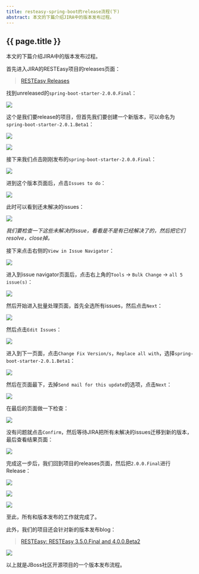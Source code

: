 ```yaml
---
title: resteasy-spring-boot的release流程(下)
abstract: 本文的下篇介绍JIRA中的版本发布过程。
---
```


## {{ page.title }}

本文的下篇介绍JIRA中的版本发布过程。

首先进入JIRA的RESTEasy项目的releases页面：

> [RESTEasy Releases](https://issues.jboss.org/projects/RESTEASY?selectedItem=com.atlassian.jira.jira-projects-plugin%3Arelease-page&status=released-unreleased)

找到unreleased的`spring-boot-starter-2.0.0.Final`：

![](https://raw.githubusercontent.com/liweinan/blogpicbackup/master/data/A182E717-0736-4E95-9380-1F3283331104.png)

这个是我们要release的项目，但首先我们要创建一个新版本，可以命名为`spring-boot-starter-2.0.1.Beta1`：

![](https://raw.githubusercontent.com/liweinan/blogpicbackup/master/data/9686531D-F2E2-43E6-AE2F-9683E772265E.png)

![](https://raw.githubusercontent.com/liweinan/blogpicbackup/master/data/9066B1EA-8828-4272-B53E-188EC9FD81FB.png)

接下来我们点击刚刚发布的`spring-boot-starter-2.0.0.Final`：

![](https://raw.githubusercontent.com/liweinan/blogpicbackup/master/data/B4A64DA9-DE7C-495C-9C08-0814330C5D97.png)

进到这个版本页面后，点击`Issues to do`：

![](https://raw.githubusercontent.com/liweinan/blogpicbackup/master/data/34718D7C-4755-4F8F-9032-4288F6E0C713.png)

此时可以看到还未解决的issues：

![](https://raw.githubusercontent.com/liweinan/blogpicbackup/master/data/5142B850-4CD2-4156-BE87-F9060FC27A97.png)

*我们要检查一下这些未解决的issue，看看是不是有已经解决了的，然后把它们resolve，close掉。*

接下来点击右侧的`View in Issue Navigator`：

![](https://raw.githubusercontent.com/liweinan/blogpicbackup/master/data/59A01484-3B16-4664-9945-ADDE50393041.png)

进入到issue navigator页面后，点击右上角的`Tools` -> `Bulk Change` -> `all 5 issue(s)`：

![](https://raw.githubusercontent.com/liweinan/blogpicbackup/master/data/5AEDE61C-35E8-489B-B16E-4EF5B5F4432A.png)

然后开始进入批量处理页面，首先全选所有issues，然后点击`Next`：

![](https://raw.githubusercontent.com/liweinan/blogpicbackup/master/data/0D7E1C44-43D7-45BE-B298-6A8449FC9214.png)

然后点击`Edit Issues`：

![](https://raw.githubusercontent.com/liweinan/blogpicbackup/master/data/F9BDDC84-E27A-4831-AA7F-8DE7C048622B.png)

进入到下一页面，点击`Change Fix Version/s`，`Replace all with`，选择`spring-boot-starter-2.0.1.Beta1`：

![](https://raw.githubusercontent.com/liweinan/blogpicbackup/master/data/29A3F083-AC5E-48B3-8BBA-73E417DA87C0.png)

然后在页面最下，去掉`Send mail for this update`的选项，点击`Next`：

![](https://raw.githubusercontent.com/liweinan/blogpicbackup/master/data/AF9D82F9-870D-4FF5-875B-B0F444DF6D19.png)

在最后的页面做一下检查：

![](https://raw.githubusercontent.com/liweinan/blogpicbackup/master/data/7CEB7246-2211-40E4-BA63-283072ACD541.png)

没有问题就点击`Confirm`，然后等待JIRA把所有未解决的issues迁移到新的版本，最后查看结果页面：

![](https://raw.githubusercontent.com/liweinan/blogpicbackup/master/data/EE7E39E0-F4FD-4D5A-8E40-22D9AE5D5077.png)

完成这一步后，我们回到项目的releases页面，然后把`2.0.0.Final`进行Release：

![](https://raw.githubusercontent.com/liweinan/blogpicbackup/master/data/15A68DE5-A5D9-4BA6-80DA-EBFE78CB000C.png)

![](https://raw.githubusercontent.com/liweinan/blogpicbackup/master/data/9D16FDBC-D5F6-484D-A53A-4BE1AD5E1443.png)

![](https://raw.githubusercontent.com/liweinan/blogpicbackup/master/data/062FC839-5121-4BB0-971F-E11CED94EBF9.png)

至此，所有和版本发布的工作就完成了。

此外，我们的项目还会针对新的版本发布blog：

> [RESTEasy:  RESTEasy 3.5.0.Final and 4.0.0.Beta2](https://developer.jboss.org/en/resteasy/blog/2018/02/22/resteasy-350final-and-400beta2)

![](https://raw.githubusercontent.com/liweinan/blogpicbackup/master/data/C11EF179-43BE-4EEB-95F4-465F55760D4F.png)

以上就是JBoss社区开源项目的一个版本发布流程。
